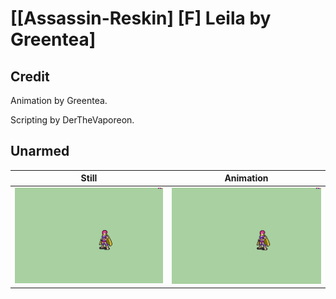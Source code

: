 # [\[Assassin-Reskin\] \[F\] Leila by Greentea]

## Credit

Animation by Greentea.

Scripting by DerTheVaporeon.

## Unarmed

| Still | Animation |
| :---: | :-------: |
| ![Unarmed still](./Unarmed_000.png) | ![Unarmed animation](./Unarmed.gif) |

